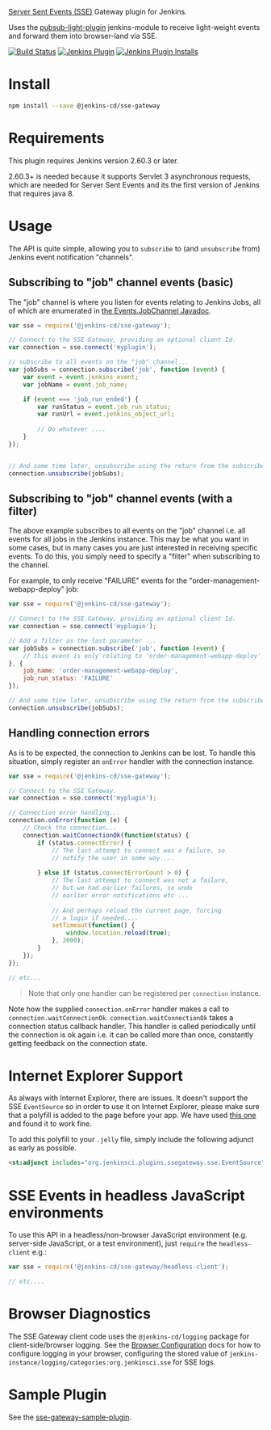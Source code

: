 [Server Sent Events (SSE)](https://html.spec.whatwg.org/multipage/comms.html#server-sent-events) Gateway plugin for Jenkins.

Uses the [pubsub-light-plugin] jenkins-module to receive light-weight events and forward them into browser-land via SSE.

[![Build Status](https://ci.jenkins.io/job/Plugins/job/sse-gateway-plugin/job/master/badge/icon)](https://ci.jenkins.io/job/Plugins/job/sse-gateway-plugin/job/master/)
[![Jenkins Plugin](https://img.shields.io/jenkins/plugin/v/sse-gateway.svg)](https://plugins.jenkins.io/sse-gateway)
[![Jenkins Plugin Installs](https://img.shields.io/jenkins/plugin/i/sse-gateway.svg?color=blue)](https://plugins.jenkins.io/sse-gateway)

# Install

```sh
npm install --save @jenkins-cd/sse-gateway
```

# Requirements

This plugin requires Jenkins version 2.60.3 or later.

2.60.3+ is needed because it supports Servlet 3 asynchronous requests, which are needed for Server Sent Events and its the first version of Jenkins that requires java 8.

# Usage

The API is quite simple, allowing you to `subscribe` to (and `unsubscribe` from) Jenkins event
notification "channels".

## Subscribing to "job" channel events (basic)

The "job" channel is where you listen for events relating to Jenkins Jobs, all of which are enumerated in
 [the Events.JobChannel Javadoc](http://jenkinsci.github.io/pubsub-light-plugin/org/jenkinsci/plugins/pubsub/Events.JobChannel.html).

```javascript
var sse = require('@jenkins-cd/sse-gateway');

// Connect to the SSE Gateway, providing an optional client Id.
var connection = sse.connect('myplugin');

// subscribe to all events on the "job" channel...
var jobSubs = connection.subscribe('job', function (event) {
    var event = event.jenkins_event;
    var jobName = event.job_name;

    if (event === 'job_run_ended') {
        var runStatus = event.job_run_status;
        var runUrl = event.jenkins_object_url;
        
        // Do whatever ....
    }    
});


// And some time later, unsubscribe using the return from the subscribe...
connection.unsubscribe(jobSubs);
```

## Subscribing to "job" channel events (with a filter)

The above example subscribes to all events on the "job" channel i.e. all events for all jobs in the 
Jenkins instance. This may be what you want in some cases, but in many cases you are just interested in
 receiving specific events. To do this, you simply need to specify a "filter" when subscribing
 to the channel.
 
 For example, to only receive "FAILURE" events for the "order-management-webapp-deploy" job:
 
```javascript
var sse = require('@jenkins-cd/sse-gateway');

// Connect to the SSE Gateway, providing an optional client Id.
var connection = sse.connect('myplugin');

// Add a filter as the last parameter ...
var jobSubs = connection.subscribe('job', function (event) {
    // this event is only relating to 'order-management-webapp-deploy' ...
}, {
    job_name: 'order-management-webapp-deploy',
    job_run_status: 'FAILURE'
});

// And some time later, unsubscribe using the return from the subscribe...
connection.unsubscribe(jobSubs);
```

## Handling connection errors

As is to be expected, the connection to Jenkins can be lost. To handle this situation, simply register an `onError` handler with the connection instance.

```javascript
var sse = require('@jenkins-cd/sse-gateway');

// Connect to the SSE Gateway.
var connection = sse.connect('myplugin');

// Connection error handling...
connection.onError(function (e) {
    // Check the connection...
    connection.waitConnectionOk(function(status) {
        if (status.connectError) {
            // The last attempt to connect was a failure, so
            // notify the user in some way....
            
        } else if (status.connectErrorCount > 0) {
            // The last attempt to connect was not a failure,
            // but we had earlier failures, so undo
            // earlier error notifications etc ...
            
            // And perhaps reload the current page, forcing
            // a login if needed....
            setTimeout(function() {
                window.location.reload(true);
            }, 2000);
        }
    });
});

// etc...
```

> Note that only one handler can be registered per `connection` instance.

Note how the supplied `connection.onError` handler makes a call to `connection.waitConnectionOk`.
  `connection.waitConnectionOk` takes a connection status callback handler. This handler is called
   periodically until the connection is ok again i.e. it can be called more than once, constantly getting
   feedback on the connection state.

# Internet Explorer Support

As always with Internet Explorer, there are issues. It doesn't support the SSE `EventSource` so in order to
use it on Internet Explorer, please make sure that a polyfill is added to the page before your app. We have
used [this one](https://github.com/remy/polyfills/blob/master/EventSource.js) and found it to work fine.

To add this polyfill to your `.jelly` file, simply include the following adjunct as early as possible.

```html
<st:adjunct includes="org.jenkinsci.plugins.ssegateway.sse.EventSource" />
```

# SSE Events in headless JavaScript environments

To use this API in a headless/non-browser JavaScript environment (e.g. server-side JavaScript, or a test environment), just
`require` the `headless-client` e.g.:

```javascript
var sse = require('@jenkins-cd/sse-gateway/headless-client');

// etc....
```

# Browser Diagnostics

The SSE Gateway client code uses the `@jenkins-cd/logging` package for client-side/browser logging. See the [Browser Configuration](https://tfennelly.github.io/jenkins-js-logging/index.html#browser-config) docs for how to configure logging in your browser, configuring the stored value of `jenkins-instance/logging/categories:org.jenkinsci.sse` for SSE logs. 

# Sample Plugin

See the [sse-gateway-sample-plugin](https://github.com/tfennelly/sse-gateway-sample-plugin).

[pubsub-light-plugin]: https://github.com/jenkinsci/pubsub-light-plugin
